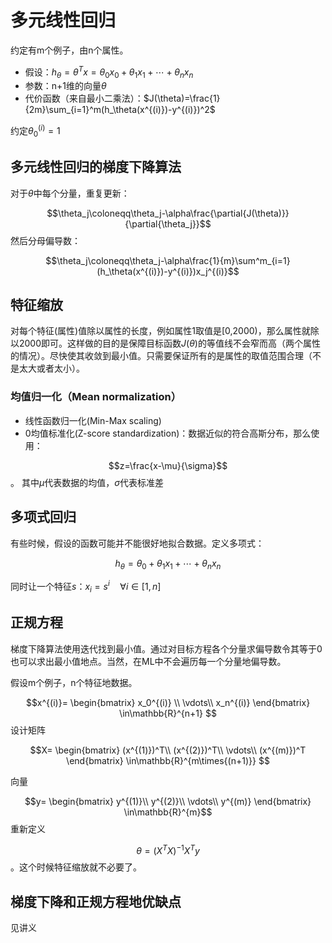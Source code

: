 # 多元线性回归
约定有m个例子，由n个属性。
-  假设：$h_\theta=\theta^Tx=\theta_0 x_0+\theta_1 x_1+\cdots+\theta_nx_n$
-  参数：n+1维的向量$\theta$
-  代价函数（来自最小二乘法）：$J(\theta)=\frac{1}{2m}\sum_{i=1}^m(h_\theta(x^{(i)})-y^{(i)})^2$

约定$\theta_0^{(i)}=1$
## 多元线性回归的梯度下降算法
对于$\theta$中每个分量，重复更新：

$$\theta_j\coloneqq\theta_j-\alpha\frac{\partial{J(\theta)}}{\partial{\theta_j}}$$
然后分母偏导数：

$$\theta_j\coloneqq\theta_j-\alpha\frac{1}{m}\sum^m_{i=1}(h_\theta(x^{(i)})-y^{(i)})x_j^{(i)}$$
## 特征缩放
对每个特征(属性)值除以属性的长度，例如属性1取值是[0,2000)，那么属性就除以2000即可。这样做的目的是保障目标函数$J(\theta)$的等值线不会窄而高（两个属性的情况）。尽快使其收敛到最小值。只需要保证所有的是属性的取值范围合理（不是太大或者太小）。
### 均值归一化（Mean normalization）
- 线性函数归一化(Min-Max scaling)
- 0均值标准化(Z-score standardization)：数据近似的符合高斯分布，那么使用：

$$z=\frac{x-\mu}{\sigma}$$。
其中$\mu$代表数据的均值，$\sigma$代表标准差
## 多项式回归
有些时候，假设的函数可能并不能很好地拟合数据。定义多项式：

$$h_\theta=\theta_0+\theta_1x_1+\cdots+\theta_nx_n$$

同时让一个特征$s$：$x_i=s^i\quad\forall i \in[1,n]$
## 正规方程
梯度下降算法使用迭代找到最小值。通过对目标方程各个分量求偏导数令其等于0也可以求出最小值地点。当然，在ML中不会遍历每一个分量地偏导数。

假设m个例子，n个特征地数据。

$$x^{(i)}=
\begin{bmatrix}
x_0^{(i)} \\
\vdots\\
x_n^{(i)}
\end{bmatrix}
\in\mathbb{R}^{n+1}
$$
设计矩阵

$$X=
\begin{bmatrix}
(x^{(1)})^T\\
(x^{(2)})^T\\
\vdots\\
(x^{(m)})^T
\end{bmatrix}
\in\mathbb{R}^{m\times{(n+1)}}
$$

向量

$$y=
\begin{bmatrix}
y^{(1)}\\
y^{(2)}\\
\vdots\\
y^{(m)}
\end{bmatrix}
\in\mathbb{R}^{m}$$
重新定义

$$\theta=(X^TX)^{-1}X^Ty$$。这个时候特征缩放就不必要了。
## 梯度下降和正规方程地优缺点
见讲义